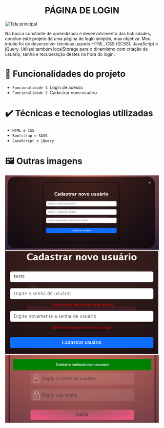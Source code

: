 <h1 align="center"> PÁGINA DE LOGIN </h1>

![Tela principal](arquivos_readme/pagina_principal.png)

Na busca constante de aprendizado e desenvolvimento das habilidades, concluo este projeto de uma página de login simples, mas objetiva. Meu intuito foi de desenvolver técnicas usando HTML, CSS (SCSS), JavaScript e jQuery. Utilizei também localStorage para o dinamismo com criação de usuário, senha e recuperação destes na hora do login.


# 🔨 Funcionalidades do projeto

- `Funcionalidade 1`: Login de acesso
- `Funcionalidade 2`: Cadastrar novo usuário



# ✔️ Técnicas e tecnologias utilizadas

- ``HTML e CSS``
- ``Bootstrap e SASS``
- ``JavaScript e jQuery``

# 🖼️ Outras imagens
![Tela Cadastro Usuário](arquivos_readme/cadastro_novo_usuario.png)
![Erro campo não foi preenchido](arquivos_readme/erro_falta_preenchimento.png) ![Retorno visuais para cadastro realizado com sucesso](arquivos_readme/retorno_visual_cadastro.png)
